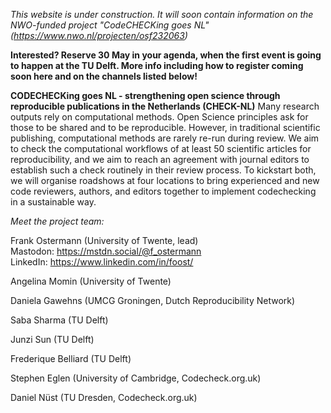 *This website is under construction. It will soon contain information on the NWO-funded project "CodeCHECKing goes NL" (https://www.nwo.nl/projecten/osf232063)*

**Interested? Reserve 30 May in your agenda, when the first event is going to happen at the TU Delft. More info including how to register coming soon here and on the channels listed below!**


**CODECHECKing goes NL - strengthening open science through reproducible publications in the Netherlands (CHECK-NL)**
Many research outputs rely on computational methods. Open Science principles ask for those to be shared and to be reproducible. However, in traditional scientific publishing, computational methods are rarely re-run during review. We aim to check the computational workflows of at least 50 scientific articles for reproducibility, and we aim to reach an agreement with journal editors to establish such a check routinely in their review process. To kickstart both, we will organise roadshows at four locations to bring experienced and new code reviewers, authors, and editors together to implement codechecking in a sustainable way.



*Meet the project team:*

Frank Ostermann (University of Twente, lead)  
Mastodon: https://mstdn.social/@f_ostermann  
LinkedIn: https://www.linkedin.com/in/foost/

Angelina Momin (University of Twente)

Daniela Gawehns (UMCG Groningen, Dutch Reproducibility Network)

Saba Sharma (TU Delft)

Junzi Sun (TU Delft)

Frederique Belliard (TU Delft)

Stephen Eglen (University of Cambridge, Codecheck.org.uk)

Daniel Nüst (TU Dresden, Codecheck.org.uk)
